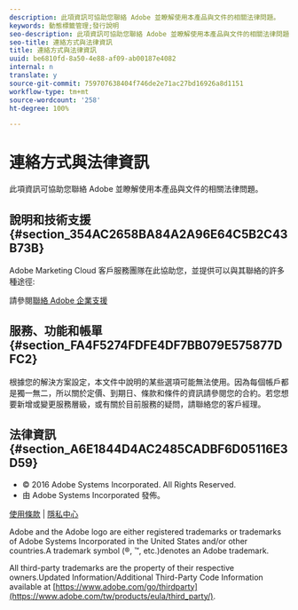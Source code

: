 ```yaml
---
description: 此項資訊可協助您聯絡 Adobe 並瞭解使用本產品與文件的相關法律問題。
keywords: 動態標籤管理;發行說明
seo-description: 此項資訊可協助您聯絡 Adobe 並瞭解使用本產品與文件的相關法律問題。
seo-title: 連絡方式與法律資訊
title: 連絡方式與法律資訊
uuid: be6810fd-8a50-4e88-af09-ab00187e4082
internal: n
translate: y
source-git-commit: 759707638404f746de2e71ac27bd16926a8d1151
workflow-type: tm+mt
source-wordcount: '258'
ht-degree: 100%

---
```



# 連絡方式與法律資訊

此項資訊可協助您聯絡 Adobe 並瞭解使用本產品與文件的相關法律問題。


## 說明和技術支援 {#section_354AC2658BA84A2A96E64C5B2C43B73B}

Adobe Marketing Cloud 客戶服務團隊在此協助您，並提供可以與其聯絡的許多種途徑:

請參閱[聯絡 Adobe 企業支援](https://helpx.adobe.com/tw/contact/enterprise-support.ec.html)

## 服務、功能和帳單 {#section_FA4F5274FDFE4DF7BB079E575877DFC2}

根據您的解決方案設定，本文件中說明的某些選項可能無法使用。因為每個帳戶都是獨一無二，所以關於定價、到期日、條款和條件的資訊請參閱您的合約。若您想要新增或變更服務層級，或有關於目前服務的疑問，請聯絡您的客戶經理。

<!--
## Feedback {#section_8154D6D712054220A90D85FA8E92933E}
Adobe Systems welcome any suggestions or feedback regarding this solution. You can add enhancement ideas and suggestions for the Analytics suite to our [Customer Idea Exchange](https://my.omniture.com/login/?r=%2Fp%2Fsuite%2Fcurrent%2Findex.html%3Fa%3DIdeasExchange.Redirect%26redirectreason%3Dnotregistered%26referer%3Dhttp%253A%252F%252Fideas.omniture.com%252Ft5%252FAdobe-Idea-Exchange-for-Omniture%252Fidb-p%252FIdeaExchange3). -->

## 法律資訊 {#section_A6E1844D4AC2485CADBF6D05116E3D59}


<ul class="simplelist"> 
 <li> © 2016 Adobe Systems Incorporated. All Rights Reserved. </li> 
 <li> 由 Adobe Systems Incorporated 發佈。 </li> 
</ul>

[使用條款](https://www.adobe.com/go/marketingcloud_terms_of_use_tw) | [隱私中心](https://www.adobe.com/tw/privacy/policy.html)

Adobe and the Adobe logo are either registered trademarks or trademarks of Adobe Systems Incorporated in the United States and/or other countries.A trademark symbol (®, ™, etc.)denotes an Adobe trademark.

All third-party trademarks are the property of their respective owners.Updated Information/Additional Third-Party Code Information available at [https://www.adobe.com/go/thirdparty](https://www.adobe.com/tw/products/eula/third_party/).
